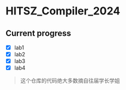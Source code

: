 HITSZ_Compiler_2024
==========
## Current progress
- [x] lab1
- [x] lab2
- [x] lab3
- [x] lab4

> 这个仓库的代码绝大多数摘自往届学长学姐